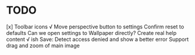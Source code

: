 #  TODO

[x] Toolbar icons
√ Move perspective button to settings
Confirm reset to defaults
Can we open settings to Wallpaper directly?
Create real help content
√ ish Save: Detect access denied and show a better error
Support drag and zoom of main image

